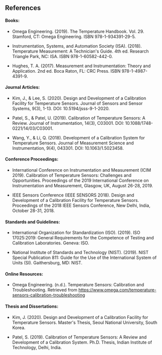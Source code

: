 ## References

#### Books:

-	Omega Engineering. (2019). The Temperature Handbook. Vol. 29. Stamford, CT: Omega Engineering. ISBN 978-1-934391-29-5.
	
-	Instrumentation, Systems, and Automation Society (ISA). (2018). Temperature Measurement: A Technician's Guide. 4th ed. Research Triangle Park, NC: ISA. ISBN 978-1-60582-442-0.

-	Hughes, T. A. (2017). Measurement and Instrumentation: Theory and Application. 2nd ed. Boca Raton, FL: CRC Press. ISBN 978-1-4987-4391-9.

#### Journal Articles:

-	Kim, J., & Lee, S. (2020). Design and Development of a Calibration Facility for Temperature Sensors. Journal of Sensors and Sensor Systems, 9(3), 1-13. DOI: 10.5194/jsss-9-1-2020.
	
-	Patel, S., & Patel, U. (2019). Calibration of Temperature Sensors: A Review. Journal of Instrumentation, 14(3), C03001. DOI: 10.1088/1748-0221/14/03/C03001.
	
-	Wang, Y., & Li, Q. (2018). Development of a Calibration System for Temperature Sensors. Journal of Measurement Science and Instrumentation, 9(4), 043301. DOI: 10.1063/1.5023458.

#### Conference Proceedings:

-	International Conference on Instrumentation and Measurement (ICIM 2019). Calibration of Temperature Sensors: Challenges and Opportunities. Proceedings of the 2019 International Conference on Instrumentation and Measurement, Glasgow, UK, August 26-28, 2019.
	
-	IEEE Sensors Conference (IEEE SENSORS 2018). Design and Development of a Calibration Facility for Temperature Sensors. Proceedings of the 2018 IEEE Sensors Conference, New Delhi, India, October 28-31, 2018.

#### Standards and Guidelines:

-	International Organization for Standardization (ISO). (2019). ISO 17025:2019: General Requirements for the Competence of Testing and Calibration Laboratories. Geneva: ISO.
	
-	National Institute of Standards and Technology (NIST). (2019). NIST Special Publication 811: Guide for the Use of the International System of Units (SI). Gaithersburg, MD: NIST.

#### Online Resources:

-	Omega Engineering. (n.d.). Temperature Sensors: Calibration and Troubleshooting. Retrieved from https://www.omega.com/temperature-sensors-calibration-troubleshooting

#### Thesis and Dissertations:

-	Kim, J. (2020). Design and Development of a Calibration Facility for Temperature Sensors. Master's Thesis, Seoul National University, South Korea.

-	Patel, S. (2019). Calibration of Temperature Sensors: A Review and Development of a Calibration System. Ph.D. Thesis, Indian Institute of Technology, Delhi, India.
